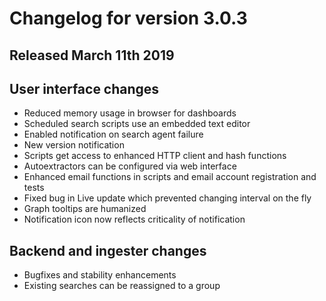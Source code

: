 # Changelog for version 3.0.3

## Released March 11th 2019

## User interface changes
* Reduced memory usage in browser for dashboards
* Scheduled search scripts use an embedded text editor
* Enabled notification on search agent failure
* New version notification
* Scripts get access to enhanced HTTP client and hash functions
* Autoextractors can be configured via web interface
* Enhanced email functions in scripts and email account registration and tests
* Fixed bug in Live update which prevented changing interval on the fly
* Graph tooltips are humanized
* Notification icon now reflects criticality of notification

## Backend and ingester changes
* Bugfixes and stability enhancements
* Existing searches can be reassigned to a group
